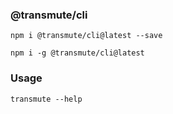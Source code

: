 ### @transmute/cli

```
npm i @transmute/cli@latest --save
```

```
npm i -g @transmute/cli@latest
```

### Usage

```
transmute --help
```
